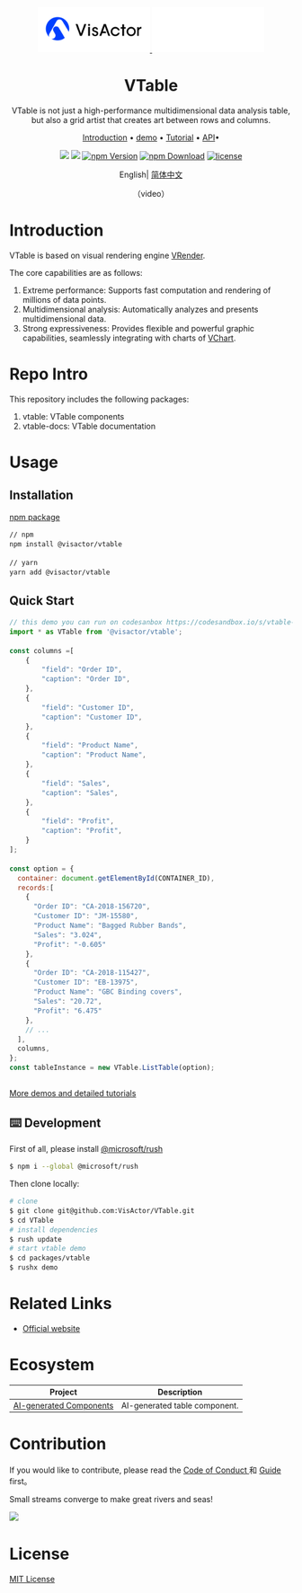 <div align="center">
   <a href="https://github.com/VisActor#gh-light-mode-only" target="_blank">
    <img alt="VisActor Logo" width="200" src="https://github.com/VisActor/.github/blob/main/profile/logo_500_200_light.svg"/>
  </a>
  <a href="https://github.com/VisActor#gh-dark-mode-only" target="_blank">
    <img alt="VisActor Logo" width="200" src="https://github.com/VisActor/.github/blob/main/profile/logo_500_200_dark.svg"/>
  </a>
</div>

<div align="center">
  <h1>VTable</h1>
</div>

<div align="center">

VTable is not just a high-performance multidimensional data analysis table, but also a grid artist that creates art between rows and columns.

<p align="center">
  <a href="https://visactor.io/vtable">Introduction</a> •
  <a href="https://visactor.io/vtable/example">demo</a> •
  <a href="https://visactor.io/vtable/guide/Getting_Started/Getting_Started">Tutorial</a> •
  <a href="https://visactor.io/vtable/option/ListTable">API</a>•
</p>

![](https://github.com/visactor/vtable/actions/workflows/bug-server.yml/badge.svg)
![](https://github.com/visactor/vtable/actions/workflows/unit-test.yml/badge.svg)
[![npm Version](https://img.shields.io/npm/v/@visactor/vtable.svg)](https://www.npmjs.com/package/@visactor/vtable)
[![npm Download](https://img.shields.io/npm/dm/@visactor/vtable.svg)](https://www.npmjs.com/package/@visactor/vtable)
[![license](https://img.shields.io/badge/license-MIT-blue.svg)](https://github.com/visactor/vtable/blob/main/LICENSE)

</div>

<div align="center">

English| [简体中文](./README.zh-CN.md)

</div>

<div align="center">

（video）

</div>

# Introduction

VTable is based on visual rendering engine [VRender](https://github.com/VisActor/VRender).

The core capabilities are as follows:

1. Extreme performance: Supports fast computation and rendering of millions of data points.
2. Multidimensional analysis: Automatically analyzes and presents multidimensional data.
3. Strong expressiveness: Provides flexible and powerful graphic capabilities, seamlessly integrating with charts of [VChart](https://github.com/VisActor/VChart).

# Repo Intro

This repository includes the following packages:

1. vtable: VTable components
2. vtable-docs: VTable documentation

# Usage

## Installation

[npm package](https://www.npmjs.com/package/@visactor/vtable)

```bash
// npm
npm install @visactor/vtable

// yarn
yarn add @visactor/vtable
```

## Quick Start

```javascript
// this demo you can run on codesanbox https://codesandbox.io/s/vtable-simple-demo-g8q738
import * as VTable from '@visactor/vtable';

const columns =[
    {
        "field": "Order ID",
        "caption": "Order ID",
    },
    {
        "field": "Customer ID",
        "caption": "Customer ID",
    },
    {
        "field": "Product Name",
        "caption": "Product Name",
    },
    {
        "field": "Sales",
        "caption": "Sales",
    },
    {
        "field": "Profit",
        "caption": "Profit",
    }
];

const option = {
  container: document.getElementById(CONTAINER_ID),
  records:[
    {
      "Order ID": "CA-2018-156720",
      "Customer ID": "JM-15580",
      "Product Name": "Bagged Rubber Bands",
      "Sales": "3.024",
      "Profit": "-0.605"
    },
    {
      "Order ID": "CA-2018-115427",
      "Customer ID": "EB-13975",
      "Product Name": "GBC Binding covers",
      "Sales": "20.72",
      "Profit": "6.475"
    },
    // ...
  ],
  columns,
};
const tableInstance = new VTable.ListTable(option);

```

##

[More demos and detailed tutorials](https://visactor.io/vtable)

## ⌨️ Development

First of all, please install [@microsoft/rush](https://rushjs.io/pages/intro/get_started/)

```bash
$ npm i --global @microsoft/rush
```

Then clone locally:

```bash
# clone
$ git clone git@github.com:VisActor/VTable.git
$ cd VTable
# install dependencies
$ rush update
# start vtable demo
$ cd packages/vtable
$ rushx demo
```
# Related Links

- [Official website](https://visactor.io/vtable)

# Ecosystem

| Project                                                     | Description                                                                            |
| ----------------------------------------------------------- | -------------------------------------------------------------------------------------- |
| [AI-generated Components](https://visactor.io/ai-vtable)    | AI-generated table component.                                                          |

# Contribution

If you would like to contribute, please read the [Code of Conduct ](./CODE_OF_CONDUCT.md) 和 [ Guide](./CONTRIBUTING.zh-CN.md) first。

Small streams converge to make great rivers and seas!

<a href="https://github.com/visactor/vtable/graphs/contributors"><img src="https://contrib.rocks/image?repo=visactor/vtable" /></a>

# License

[MIT License](./LICENSE)
